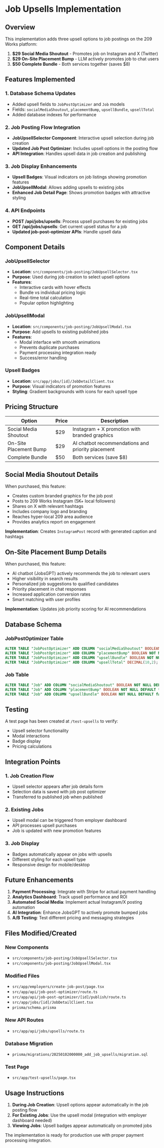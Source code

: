 # Job Upsells Implementation

## Overview

This implementation adds three upsell options to job postings on the 209 Works platform:

1. **$29 Social Media Shoutout** - Promotes job on Instagram and X (Twitter)
2. **$29 On-Site Placement Bump** - LLM actively promotes job to chat users
3. **$50 Complete Bundle** - Both services together (saves $8)

## Features Implemented

### 1. Database Schema Updates
- Added upsell fields to `JobPostOptimizer` and `Job` models
- Fields: `socialMediaShoutout`, `placementBump`, `upsellBundle`, `upsellTotal`
- Added database indexes for performance

### 2. Job Posting Flow Integration
- **JobUpsellSelector Component**: Interactive upsell selection during job creation
- **Updated Job Post Optimizer**: Includes upsell options in the posting flow
- **API Integration**: Handles upsell data in job creation and publishing

### 3. Job Display Enhancements
- **Upsell Badges**: Visual indicators on job listings showing promotion features
- **JobUpsellModal**: Allows adding upsells to existing jobs
- **Enhanced Job Detail Page**: Shows promotion badges with attractive styling

### 4. API Endpoints
- **POST /api/jobs/upsells**: Process upsell purchases for existing jobs
- **GET /api/jobs/upsells**: Get current upsell status for a job
- **Updated job-post-optimizer APIs**: Handle upsell data

## Component Details

### JobUpsellSelector
- **Location**: `src/components/job-posting/JobUpsellSelector.tsx`
- **Purpose**: Used during job creation to select upsell options
- **Features**:
  - Interactive cards with hover effects
  - Bundle vs individual pricing logic
  - Real-time total calculation
  - Popular option highlighting

### JobUpsellModal
- **Location**: `src/components/job-posting/JobUpsellModal.tsx`
- **Purpose**: Add upsells to existing published jobs
- **Features**:
  - Modal interface with smooth animations
  - Prevents duplicate purchases
  - Payment processing integration ready
  - Success/error handling

### Upsell Badges
- **Location**: `src/app/jobs/[id]/JobDetailClient.tsx`
- **Purpose**: Visual indicators of promotion features
- **Styling**: Gradient backgrounds with icons for each upsell type

## Pricing Structure

| Option | Price | Description |
|--------|-------|-------------|
| Social Media Shoutout | $29 | Instagram + X promotion with branded graphics |
| On-Site Placement Bump | $29 | AI chatbot recommendations and priority placement |
| Complete Bundle | $50 | Both services (save $8) |

## Social Media Shoutout Details

When purchased, this feature:
- Creates custom branded graphics for the job post
- Posts to 209 Works Instagram (5K+ local followers)
- Shares on X with relevant hashtags
- Includes company logo and branding
- Reaches hyper-local 209 area audience
- Provides analytics report on engagement

**Implementation**: Creates `InstagramPost` record with generated caption and hashtags

## On-Site Placement Bump Details

When purchased, this feature:
- AI chatbot (JobsGPT) actively recommends the job to relevant users
- Higher visibility in search results
- Personalized job suggestions to qualified candidates
- Priority placement in chat responses
- Increased application conversion rates
- Smart matching with user profiles

**Implementation**: Updates job priority scoring for AI recommendations

## Database Schema

### JobPostOptimizer Table
```sql
ALTER TABLE "JobPostOptimizer" ADD COLUMN "socialMediaShoutout" BOOLEAN NOT NULL DEFAULT false;
ALTER TABLE "JobPostOptimizer" ADD COLUMN "placementBump" BOOLEAN NOT NULL DEFAULT false;
ALTER TABLE "JobPostOptimizer" ADD COLUMN "upsellBundle" BOOLEAN NOT NULL DEFAULT false;
ALTER TABLE "JobPostOptimizer" ADD COLUMN "upsellTotal" DECIMAL(10,2);
```

### Job Table
```sql
ALTER TABLE "Job" ADD COLUMN "socialMediaShoutout" BOOLEAN NOT NULL DEFAULT false;
ALTER TABLE "Job" ADD COLUMN "placementBump" BOOLEAN NOT NULL DEFAULT false;
ALTER TABLE "Job" ADD COLUMN "upsellBundle" BOOLEAN NOT NULL DEFAULT false;
```

## Testing

A test page has been created at `/test-upsells` to verify:
- Upsell selector functionality
- Modal interactions
- Badge display
- Pricing calculations

## Integration Points

### 1. Job Creation Flow
- Upsell selector appears after job details form
- Selection data is saved with job post optimizer
- Transferred to published job when published

### 2. Existing Jobs
- Upsell modal can be triggered from employer dashboard
- API processes upsell purchases
- Job is updated with new promotion features

### 3. Job Display
- Badges automatically appear on jobs with upsells
- Different styling for each upsell type
- Responsive design for mobile/desktop

## Future Enhancements

1. **Payment Processing**: Integrate with Stripe for actual payment handling
2. **Analytics Dashboard**: Track upsell performance and ROI
3. **Automated Social Media**: Implement actual Instagram/X posting automation
4. **AI Integration**: Enhance JobsGPT to actively promote bumped jobs
5. **A/B Testing**: Test different pricing and messaging strategies

## Files Modified/Created

### New Components
- `src/components/job-posting/JobUpsellSelector.tsx`
- `src/components/job-posting/JobUpsellModal.tsx`

### Modified Files
- `src/app/employers/create-job-post/page.tsx`
- `src/app/api/job-post-optimizer/route.ts`
- `src/app/api/job-post-optimizer/[id]/publish/route.ts`
- `src/app/jobs/[id]/JobDetailClient.tsx`
- `prisma/schema.prisma`

### New API Routes
- `src/app/api/jobs/upsells/route.ts`

### Database Migration
- `prisma/migrations/20250102000000_add_job_upsells/migration.sql`

### Test Page
- `src/app/test-upsells/page.tsx`

## Usage Instructions

1. **During Job Creation**: Upsell options appear automatically in the job posting flow
2. **For Existing Jobs**: Use the upsell modal (integration with employer dashboard needed)
3. **Viewing Jobs**: Upsell badges appear automatically on promoted jobs

The implementation is ready for production use with proper payment processing integration.
